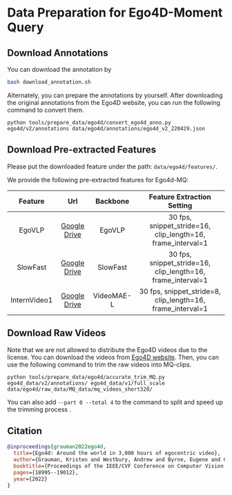 # Data Preparation for Ego4D-Moment Query

## Download Annotations

You can download the annotation by
```bash
bash download_annotation.sh
```

Alternately, you can prepare the annotations by yourself. After downloading the original annotations from the Ego4D website, you can run the following command to convert them.

```python tools/prepare_data/ego4d/convert_ego4d_anno.py ego4d/v2/annotations data/ego4d/annotations/ego4d_v2_220429.json```

## Download Pre-extracted Features

Please put the downloaded feature under the path: `data/ego4d/features/`.


We provide the following pre-extracted features for Ego4d-MQ:

|   Feature    |                                                Url                                                 |  Backbone  |                  Feature Extraction Setting                  |
| :----------: | :------------------------------------------------------------------------------------------------: | :--------: | :----------------------------------------------------------: |
|    EgoVLP    | [Google Drive](https://drive.google.com/file/d/1_ys0fUX9FJlUeHBJ4-Fqxf-Ip3khalHf/view?usp=sharing) |   EgoVLP   | 30 fps,  snippet_stride=16, clip_length=16, frame_interval=1 |
|   SlowFast   | [Google Drive](https://drive.google.com/file/d/1Im27Ga9JWhjIqp6L9mQyu1aMGjdo6iNV/view?usp=sharing) |  SlowFast  | 30 fps,  snippet_stride=16, clip_length=16, frame_interval=1 |
| InternVideo1 | [Google Drive](https://drive.google.com/file/d/18oqhrSHBFrKIAGM2mWzZZZBIufwVSUQ5/view?usp=sharing) | VideoMAE-L | 30 fps,  snippet_stride=8, clip_length=16, frame_interval=1  |

## Download Raw Videos

Note that we are not allowed to distribute the Ego4D videos due to the license. You can download the videos from [Ego4D website](https://ego4d-data.org/). Then, you can use the following command to trim the raw videos into MQ-clips.
```
python tools/prepare_data/ego4d/accurate_trim_MQ.py ego4d_data/v2/annotations/ ego4d_data/v1/full_scale data/ego4d/raw_data/MQ_data/mq_videos_short320/
```
You can also add `--part 0 --total 4` to the command to split and speed up the trimming process .


## Citation

```BibTeX
@inproceedings{grauman2022ego4d,
  title={Ego4d: Around the world in 3,000 hours of egocentric video},
  author={Grauman, Kristen and Westbury, Andrew and Byrne, Eugene and Chavis, Zachary and Furnari, Antonino and Girdhar, Rohit and Hamburger, Jackson and Jiang, Hao and Liu, Miao and Liu, Xingyu and others},
  booktitle={Proceedings of the IEEE/CVF Conference on Computer Vision and Pattern Recognition},
  pages={18995--19012},
  year={2022}
}
```
